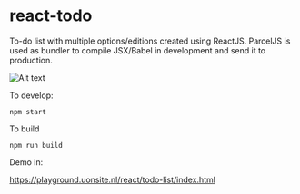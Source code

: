 # react-todo
To-do list with multiple options/editions created using ReactJS. ParcelJS is used as bundler to compile JSX/Babel in development and send it to production.

![Alt text](https://playground.uonsite.nl/react/todo-list/todo.jpg "todo scheme")

To develop:
```
npm start
```

To build
```
npm run build
```

Demo in:

https://playground.uonsite.nl/react/todo-list/index.html
